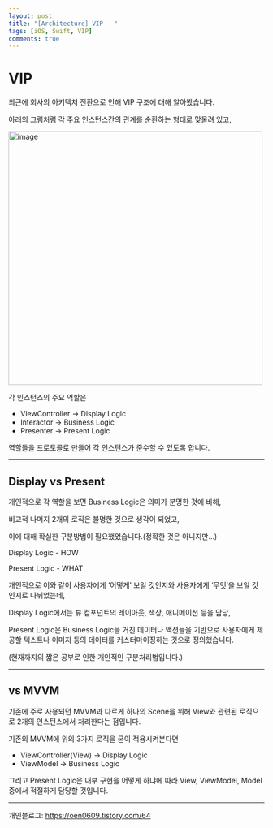 ```yaml
---
layout: post
title: "[Architecture] VIP - "
tags: [iOS, Swift, VIP]
comments: true
---
```


# VIP

최근에 회사의 아키텍처 전환으로 인해 VIP 구조에 대해 알아봤습니다.

아래의 그림처럼 각 주요 인스턴스간의 관계를 순환하는 형태로 맞물려 있고,

<img width="500" alt="image" src="https://github.com/iO3S/io3s.github.io/blob/master/images/vip-simple.png">

각 인스턴스의 주요 역할은

- ViewController → Display Logic
- Interactor → Business Logic
- Presenter → Present Logic

역할들을 프로토콜로 만들어 각 인스턴스가 준수할 수 있도록 합니다.

---

## Display vs Present

개인적으로 각 역할을 보면 Business Logic은 의미가 분명한 것에 비해, 

비교적 나머지 2개의 로직은 불명한 것으로 생각이 되었고, 

이에 대해 확실한 구분방법이 필요했었습니다.(정확한 것은 아니지만...)

Display Logic - HOW

Present Logic - WHAT

개인적으로 이와 같이 사용자에게 ‘어떻게’ 보일 것인지와 사용자에게 ‘무엇’을 보일 것인지로 나뉘었는데, 

Display Logic에서는 뷰 컴포넌트의 레이아웃, 색상, 애니메이션 등을 담당, 

Present Logic은 Business Logic을 거친 데이터나 액션들을 기반으로 사용자에게 제공할 텍스트나 이미지 등의 데이터를 커스터마이징하는 것으로 정의했습니다.

(현재까지의 짧은 공부로 인한 개인적인 구분처리법입니다.)

---

## vs MVVM

기존에 주로 사용되던 MVVM과 다르게 하나의 Scene을 위해 View와 관련된 로직으로 2개의 인스턴스에서 처리한다는 점입니다.

기존의 MVVM에 위의 3가지 로직을 굳이 적용시켜본다면

- ViewController(View) → Display Logic
- ViewModel → Business Logic

그리고 Present Logic은 내부 구현을 어떻게 하냐에 따라 View, ViewModel, Model 중에서 적절하게 담당할 것입니다.

---

개인블로그: https://oen0609.tistory.com/64

